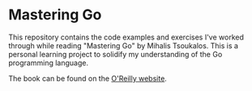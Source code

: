 # Mastering Go

This repository contains the code examples and exercises I've worked through while reading "Mastering Go" by Mihalis Tsoukalos.  This is a personal learning project to solidify my understanding of the Go programming language.

The book can be found on the [O'Reilly website](https://www.oreilly.com/library/view/mastering-go/9781805127147/).

